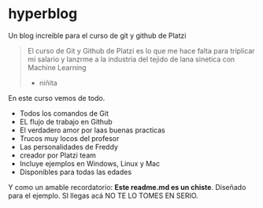 # hyperblog
Un blog increible para el curso de git y github de Platzi
>El curso de Git y Github de Platzi es lo que me hace falta para triplicar mi
salario y lanzrme a la industria del tejido de lana sinetica con Machine
Learning
> - niñita

En este curso vemos de todo.
* Todos los comandos de Git
* EL flujo de trabajo en Github
* El verdadero amor por laas buenas practicas
* Trucos muy locos del profesor
* Las personalidades de Freddy
* creador por Platzi team
* Incluye ejemplos en Windows, Linux y Mac
* Disponibles para todas las edades


Y como un amable recordatorio: **Este readme.md es un chiste**.  Diseñado para el ejemplo. SI llegas acá NO TE LO TOMES EN SERIO.